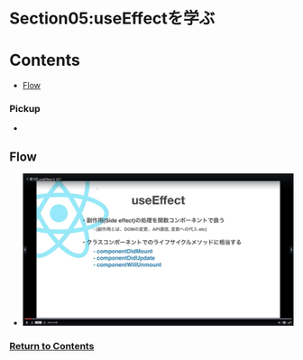 # Section05:useEffectを学ぶ

<a id = "contents">

# Contents
* [Flow](#flow)

### Pickup
* 


<a id = "flow">

## Flow
* ![Image](../src/images/Section05/init001.png)

### [Return to Contents](#contents)